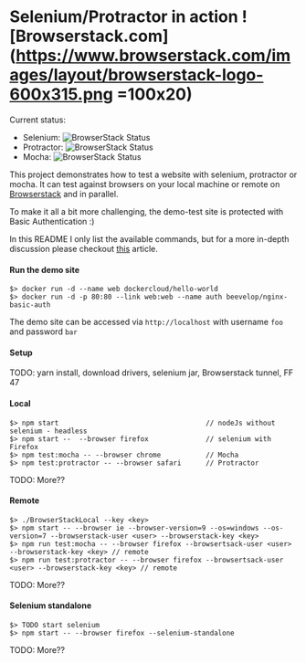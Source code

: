 # Selenium/Protractor in action  ![Browserstack.com](https://www.browserstack.com/images/layout/browserstack-logo-600x315.png =100x20)

Current status: 

  - Selenium: ![BrowserStack Status](https://www.browserstack.com/automate/badge.svg?badge_key=Vkc0bG1LUnNUamFqaVc3bXQwb25KQUxwK1RPeUcxa00vSXRKL3lhSjNkRT0tLTZWaU10OVRBenVwbGZHWW5SUXFhTVE9PQ==--e06bf79a2f3be0aca95729d635ef06e93756f4ea)
  - Protractor: ![BrowserStack Status](https://www.browserstack.com/automate/badge.svg?badge_key=cDVXTFZ2ZDFTTzlIRmhlcFRzNnBRZVNucDdMbjJzclhRWEx6bHZRWXJjaz0tLWRXZ1BLMUtzbG1zUnpTcy9UQmNKemc9PQ==--3e90e1e845606bef401c7afd094a5771a93a6c4b)
  - Mocha: ![BrowserStack Status](https://www.browserstack.com/automate/badge.svg?badge_key=OHg5QndXVDA1M1I5ZVlpZWIzTlFOcnFrUCsxT1lHRUszbDFVeW4rSDIxdz0tLVJlVzZ2Vkt6d2VocjB5bWFDYUp2VkE9PQ==--09c38fbfc7598d8d7421542f233f2bc6ac6f1681)

This project demonstrates how to test a website with selenium, protractor or mocha. It can test against
browsers on your local machine or remote on [Browserstack](https://www.browserstack.com) and in parallel.

To make it all a bit more challenging, the demo-test site is protected with Basic Authentication :)

In this README I only list the available commands, but for a more in-depth discussion please checkout 
[this](https://scaljeri.github.io/selenium-protractor-browserstack/) article.

#### Run the demo site

    $> docker run -d --name web dockercloud/hello-world
    $> docker run -d -p 80:80 --link web:web --name auth beevelop/nginx-basic-auth

The demo site can be accessed via `http://localhost` with username `foo` and password `bar`

#### Setup
TODO: yarn install, download drivers, selenium jar, Browserstack tunnel, FF 47

#### Local

    $> npm start                                    // nodeJs without selenium - headless
    $> npm start --  --browser firefox              // selenium with Firefox
    $> npm test:mocha -- --browser chrome           // Mocha 
    $> npm test:protractor -- --browser safari      // Protractor
    
TODO: More??

#### Remote

    $> ./BrowserStackLocal --key <key>
    $> npm start -- --browser ie --browser-version=9 --os=windows --os-version=7 --browserstack-user <user> --browserstack-key <key>
    $> npm run test:mocha -- --browser firefox --browsertsack-user <user> --browserstack-key <key> // remote
    $> npm run test:protractor -- --browser firefox --browsertsack-user <user> --browserstack-key <key> // remote
    
TODO: More??
    
#### Selenium standalone

    $> TODO start selenium
    $> npm start -- --browser firefox --selenium-standalone
    
TODO: More??
    
